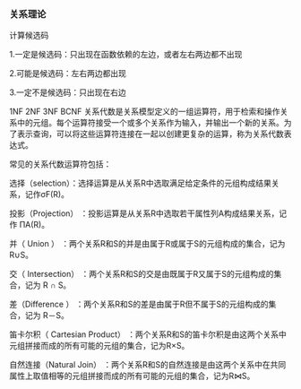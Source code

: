 ### 关系理论

计算候选码

1.一定是候选码：只出现在函数依赖的左边，或者左右两边都不出现

2.可能是候选码：左右两边都出现

3.一定不是候选码：只出现在右边



1NF
2NF
3NF
BCNF
	关系代数是关系模型定义的一组运算符，用于检索和操作关系中的元组。每个运算符接受一个或多个关系作为输入，并输出一个新的关系。为了表示查询，可以将这些运算符连接在一起以创建更复杂的运算，称为关系代数表达式。

常见的关系代数运算符包括：

选择（selection）：选择运算是从关系R中选取满足给定条件的元组构成结果关系，记作σF(R)。

投影（Projection） ：投影运算是从关系R中选取若干属性列A构成结果关系，记作 ΠA(R)。

并（ Union ） ：两个关系R和S的并是由属于R或属于S的元组构成的集合，记为 R∪S。

交（ Intersection） ：两个关系R和S的交是由既属于R又属于S的元组构成的集合，记为 R ∩ S。

差（Difference ） ：两个关系R和S的差是由属于R但不属于S的元组构成的集合，记为 R－S。

笛卡尔积（ Cartesian Product） ：两个关系R和S的笛卡尔积是由这两个关系中元组拼接而成的所有可能的元组的集合，记为R×S。

自然连接（Natural Join） ：两个关系R和S的自然连接是由这两个关系中在共同属性上取值相等的元组拼接而成的所有可能的元组的集合，记为R⋈S。

